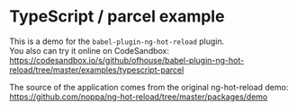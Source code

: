 # TypeScript / parcel example

This is a demo for the `babel-plugin-ng-hot-reload` plugin.<br />
You also can try it online on CodeSandbox: https://codesandbox.io/s/github/ofhouse/babel-plugin-ng-hot-reload/tree/master/examples/typescript-parcel

The source of the application comes from the original ng-hot-reload demo:
https://github.com/noppa/ng-hot-reload/tree/master/packages/demo
